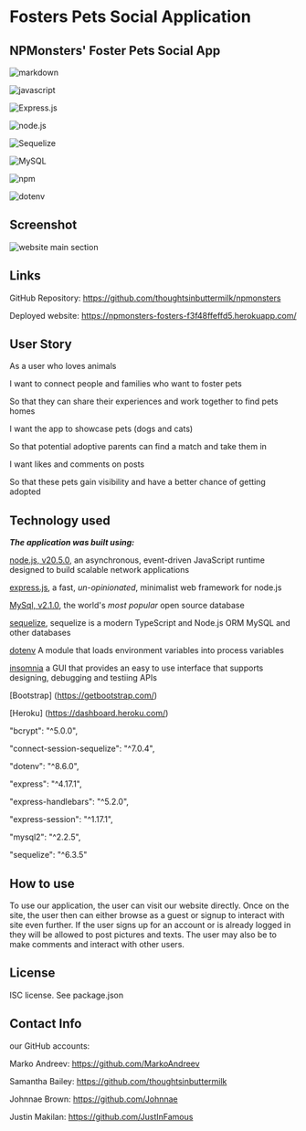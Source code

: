 # Fosters Pets Social Application

## NPMonsters' Foster Pets Social App


![markdown](https://img.shields.io/badge/Markdown-000000?style=for-the-badge&logo=markdown&logoColor=white)

![javascript](https://img.shields.io/badge/JavaScript-F7DF1E?style=for-the-badge&logo=javascript&logoColor=black)

![Express.js](https://img.shields.io/badge/express.js-%23404d59.svg?style=for-the-badge&logo=express&logoColor=%2361DAFB)

![node.js](https://img.shields.io/badge/Node.js-43853D?style=for-the-badge&logo=node.js&logoColor=white)

![Sequelize](https://img.shields.io/badge/Sequelize-52B0E7?style=for-the-badge&logo=Sequelize&logoColor=white)

![MySQL](https://img.shields.io/badge/mysql-%2300f.svg?style=for-the-badge&logo=mysql&logoColor=white)

![npm](https://img.shields.io/npm/v/npm.svg?logo=npm)

![dotenv](https://img.shields.io/badge/dotenv-8_2._0-blue)


## Screenshot
![website main section](/assets/resources/image.png)


## Links

GitHub Repository: https://github.com/thoughtsinbuttermilk/npmonsters

Deployed website: https://npmonsters-fosters-f3f48ffeffd5.herokuapp.com/


## User Story

As a user who loves animals

I want to connect people and families who want to foster pets

So that they can share their experiences and work together to find pets homes

I want the app to showcase pets (dogs and cats)

So that potential adoptive parents can find a match and take them in

I want likes and comments on posts

So that these pets gain visibility and have a better chance of getting adopted


## Technology used

**_The application was built using:_**

[node.js, v20.5.0](https://nodejs.org/en), an asynchronous, event-driven JavaScript runtime designed to build scalable network applications

[express.js](https://expressjs.com/), a fast, _un-opinionated_, minimalist web framework for node.js

[MySql, v2.1.0](https://dev.mysql.com/doc/refman/8.1/en/), the world's _most popular_ open source database

[sequelize](https://sequelize.org/), sequelize is a modern TypeScript and Node.js ORM MySQL and other databases

[dotenv](https://www.npmjs.com/package/dotenv) A module that loads environment variables into process variables

[insomnia](https://insomnia.rest/) a GUI that provides an easy to use interface that supports designing, debugging and testiing APIs

[Bootstrap] (https://getbootstrap.com/)

[Heroku] (https://dashboard.heroku.com/)

"bcrypt": "^5.0.0",

"connect-session-sequelize": "^7.0.4",

"dotenv": "^8.6.0",

"express": "^4.17.1",

"express-handlebars": "^5.2.0",

"express-session": "^1.17.1",

"mysql2": "^2.2.5",

"sequelize": "^6.3.5"


## How to use
To use our application, the user can visit our website directly. Once on the site, the user then can either browse as a guest or signup to interact with site even further. If the user signs up for an account or is already logged in they will be allowed to post pictures and texts. The user may also be to make comments and interact with other users. 

## License
ISC license. See package.json

## Contact Info
our GitHub accounts:

Marko Andreev: https://github.com/MarkoAndreev 

Samantha Bailey: https://github.com/thoughtsinbuttermilk

Johnnae Brown: https://github.com/Johnnae

Justin Makilan: https://github.com/JustInFamous

